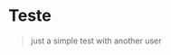 <!-- TITLE: Home -->
<!-- SUBTITLE: A quick summary of Home -->

# Teste
> just a simple test with another user